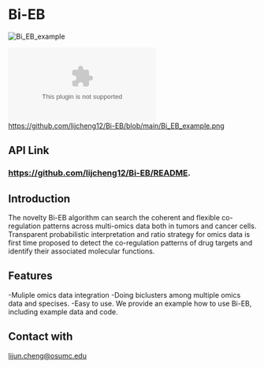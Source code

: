 # Bi-EB
![Bi_EB_example](https://user-images.githubusercontent.com/53017373/126046429-469fb8d6-1504-42d8-8dc9-fd3451db268c.png)

![Bi_EB_example_data](https://github.com/lijcheng12/Bi-EB/blob/main/Example%20data%20for%20Bi-EB.xlsx)
https://github.com/lijcheng12/Bi-EB/blob/main/Bi_EB_example.png

## API Link
### https://github.com/lijcheng12/Bi-EB/README.

## Introduction
The novelty Bi-EB algorithm can search the coherent and flexible co-regulation patterns across multi-omics data both in tumors and cancer cells. Transparent probabilistic interpretation and ratio strategy for omics data is first time proposed to detect the co-regulation patterns of drug targets and identify their associated molecular functions. 

## Features
-Muliple omics data integration
-Doing biclusters among multiple omics data and specises.
-Easy to use. We provide an example how to use Bi-EB, including example data and code.

## Contact with

lijun.cheng@osumc.edu
